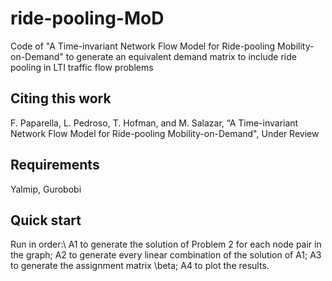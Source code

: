 # ride-pooling-MoD

Code of "A Time-invariant Network Flow Model for Ride-pooling Mobility-on-Demand" to generate an equivalent demand matrix to include ride pooling in LTI traffic flow problems

## Citing this work

F. Paparella, L. Pedroso, T. Hofman, and M. Salazar, “A Time-invariant Network Flow Model for Ride-pooling Mobility-on-Demand", Under Review

## Requirements
Yalmip, Gurobobi

## Quick start

Run in order:\\
A1 to generate the solution of Problem 2 for each node pair in the graph;
A2 to generate every linear combination of the solution of A1;
A3 to generate the assignment matrix \beta;
A4 to plot the results.

